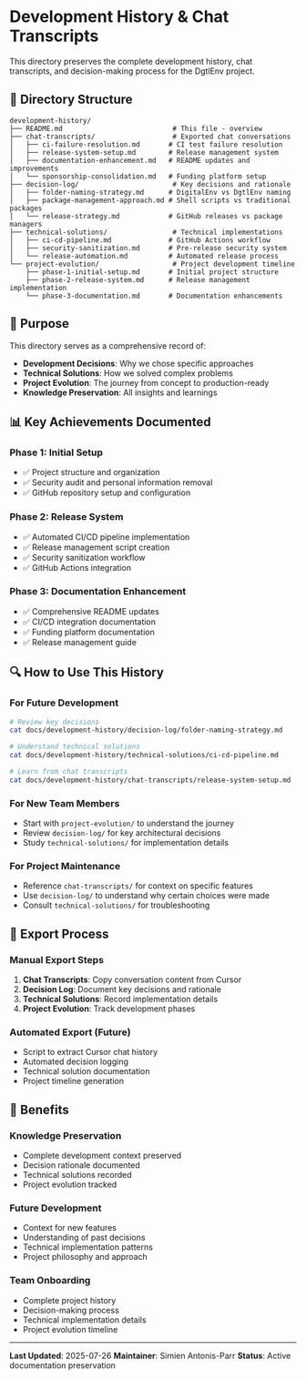 # Development History & Chat Transcripts

This directory preserves the complete development history, chat transcripts, and decision-making process for the DgtlEnv project.

## 📁 Directory Structure

```
development-history/
├── README.md                           # This file - overview
├── chat-transcripts/                   # Exported chat conversations
│   ├── ci-failure-resolution.md       # CI test failure resolution
│   ├── release-system-setup.md        # Release management system
│   ├── documentation-enhancement.md   # README updates and improvements
│   └── sponsorship-consolidation.md   # Funding platform setup
├── decision-log/                       # Key decisions and rationale
│   ├── folder-naming-strategy.md      # DigitalEnv vs DgtlEnv naming
│   ├── package-management-approach.md # Shell scripts vs traditional packages
│   └── release-strategy.md            # GitHub releases vs package managers
├── technical-solutions/                # Technical implementations
│   ├── ci-cd-pipeline.md              # GitHub Actions workflow
│   ├── security-sanitization.md       # Pre-release security system
│   └── release-automation.md          # Automated release process
└── project-evolution/                  # Project development timeline
    ├── phase-1-initial-setup.md       # Initial project structure
    ├── phase-2-release-system.md      # Release management implementation
    └── phase-3-documentation.md       # Documentation enhancements
```

## 🎯 Purpose

This directory serves as a comprehensive record of:
- **Development Decisions**: Why we chose specific approaches
- **Technical Solutions**: How we solved complex problems
- **Project Evolution**: The journey from concept to production-ready
- **Knowledge Preservation**: All insights and learnings

## 📊 Key Achievements Documented

### Phase 1: Initial Setup
- ✅ Project structure and organization
- ✅ Security audit and personal information removal
- ✅ GitHub repository setup and configuration

### Phase 2: Release System
- ✅ Automated CI/CD pipeline implementation
- ✅ Release management script creation
- ✅ Security sanitization workflow
- ✅ GitHub Actions integration

### Phase 3: Documentation Enhancement
- ✅ Comprehensive README updates
- ✅ CI/CD integration documentation
- ✅ Funding platform documentation
- ✅ Release management guide

## 🔍 How to Use This History

### For Future Development
```bash
# Review key decisions
cat docs/development-history/decision-log/folder-naming-strategy.md

# Understand technical solutions
cat docs/development-history/technical-solutions/ci-cd-pipeline.md

# Learn from chat transcripts
cat docs/development-history/chat-transcripts/release-system-setup.md
```

### For New Team Members
- Start with `project-evolution/` to understand the journey
- Review `decision-log/` for key architectural decisions
- Study `technical-solutions/` for implementation details

### For Project Maintenance
- Reference `chat-transcripts/` for context on specific features
- Use `decision-log/` to understand why certain choices were made
- Consult `technical-solutions/` for troubleshooting

## 📝 Export Process

### Manual Export Steps
1. **Chat Transcripts**: Copy conversation content from Cursor
2. **Decision Log**: Document key decisions and rationale
3. **Technical Solutions**: Record implementation details
4. **Project Evolution**: Track development phases

### Automated Export (Future)
- Script to extract Cursor chat history
- Automated decision logging
- Technical solution documentation
- Project timeline generation

## 🎯 Benefits

### Knowledge Preservation
- Complete development context preserved
- Decision rationale documented
- Technical solutions recorded
- Project evolution tracked

### Future Development
- Context for new features
- Understanding of past decisions
- Technical implementation patterns
- Project philosophy and approach

### Team Onboarding
- Complete project history
- Decision-making process
- Technical implementation details
- Project evolution timeline

---

**Last Updated**: 2025-07-26
**Maintainer**: Simien Antonis-Parr
**Status**: Active documentation preservation
